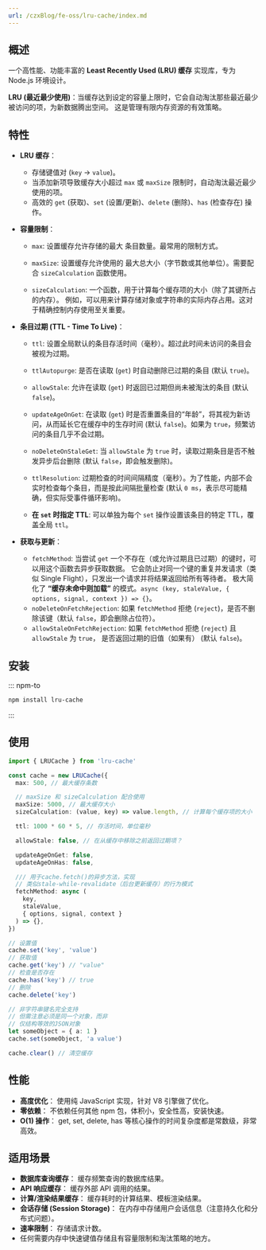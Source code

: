 ```yaml
---
url: /czxBlog/fe-oss/lru-cache/index.md
---
```

## 概述

一个高性能、功能丰富的 **Least Recently Used (LRU) 缓存** 实现库，专为 Node.js 环境设计。

**LRU (最近最少使用)**：当缓存达到设定的容量上限时，它会自动淘汰那些最近最少被访问的项，为新数据腾出空间。
这是管理有限内存资源的有效策略。

## 特性

* **LRU 缓存**：

  * 存储键值对 (`key` -> `value`)。
  * 当添加新项导致缓存大小超过 `max` 或 `maxSize` 限制时，自动淘汰最近最少使用的项。
  * 高效的 `get` (获取)、`set` (设置/更新)、`delete` (删除)、`has` (检查存在) 操作。

* **容量限制**：

  * `max`: 设置缓存允许存储的最大 条目数量。最常用的限制方式。

  * `maxSize`: 设置缓存允许使用的 最大总大小（字节数或其他单位）。需要配合 `sizeCalculation` 函数使用。

  * `sizeCalculation`: 一个函数，用于计算每个缓存项的大小（除了其键所占的内存）。
    例如，可以用来计算存储对象或字符串的实际内存占用。这对于精确控制内存使用至关重要。

* **条目过期 (TTL - Time To Live)**：

  * `ttl`: 设置全局默认的条目存活时间（毫秒）。超过此时间未访问的条目会被视为过期。

  * `ttlAutopurge`: 是否在读取 (`get`) 时自动删除已过期的条目 (默认 `true`)。

  * `allowStale`: 允许在读取 (`get`) 时返回已过期但尚未被淘汰的条目 (默认 `false`)。

  * `updateAgeOnGet`: 在读取 (`get`) 时是否重置条目的“年龄”，将其视为新访问，从而延长它在缓存中的生存时间 (默认 `false`)。如果为 `true`，频繁访问的条目几乎不会过期。

  * `noDeleteOnStaleGet`: 当 `allowStale` 为 `true` 时，读取过期条目是否不触发异步后台删除 (默认 `false`，即会触发删除)。

  * `ttlResolution`: 过期检查的时间间隔精度（毫秒）。为了性能，内部不会实时检查每个条目，而是按此间隔批量检查 (默认 `0 ms`，表示尽可能精确，但实际受事件循环影响)。

  * **在 `set` 时指定 TTL**: 可以单独为每个 `set` 操作设置该条目的特定 TTL，覆盖全局 `ttl`。

* **获取与更新**：

  * `fetchMethod`: 当尝试 `get` 一个不存在（或允许过期且已过期）的键时，可以用这个函数去异步获取数据。
    它会防止对同一个键的重复并发请求（类似 Single Flight），只发出一个请求并将结果返回给所有等待者。
    极大简化了 **“缓存未命中则加载”** 的模式。`async (key, staleValue, { options, signal, context }) => {}`。
  * `noDeleteOnFetchRejection`: 如果 `fetchMethod` 拒绝 (`reject`)，是否不删除该键（默认 `false`，即会删除占位符）。
  * `allowStaleOnFetchRejection`: 如果 `fetchMethod` 拒绝 (`reject`) 且 `allowStale` 为 `true`，
    是否返回过期的旧值（如果有） (默认 `false`)。

## 安装

::: npm-to

```sh
npm install lru-cache
```

:::

## 使用

```ts
import { LRUCache } from 'lru-cache'

const cache = new LRUCache({
  max: 500, // 最大缓存条数

  // maxSize 和 sizeCalculation 配合使用
  maxSize: 5000, // 最大缓存大小
  sizeCalculation: (value, key) => value.length, // 计算每个缓存项的大小

  ttl: 1000 * 60 * 5, // 存活时间，单位毫秒

  allowStale: false, // 在从缓存中移除之前返回过期项？

  updateAgeOnGet: false,
  updateAgeOnHas: false,

  /// 用于cache.fetch()的异步方法，实现
  // 类似stale-while-revalidate（后台更新缓存）的行为模式
  fetchMethod: async (
    key,
    staleValue,
    { options, signal, context }
  ) => {},
})

// 设置值
cache.set('key', 'value')
// 获取值
cache.get('key') // "value"
// 检查是否存在
cache.has('key') // true
// 删除
cache.delete('key')

// 非字符串键名完全支持
// 但需注意必须是同一个对象，而非
// 仅结构等效的JSON对象
let someObject = { a: 1 }
cache.set(someObject, 'a value')

cache.clear() // 清空缓存
```

## 性能

* **高度优化**： 使用纯 JavaScript 实现，针对 V8 引擎做了优化。
* **零依赖**： 不依赖任何其他 npm 包，体积小，安全性高，安装快速。
* **O(1) 操作**： get, set, delete, has 等核心操作的时间复杂度都是常数级，非常高效。

## 适用场景

* **数据库查询缓存**： 缓存频繁查询的数据库结果。
* **API 响应缓存**： 缓存外部 API 调用的结果。
* **计算/渲染结果缓存**： 缓存耗时的计算结果、模板渲染结果。
* **会话存储 (Session Storage)**： 在内存中存储用户会话信息（注意持久化和分布式问题）。
* **速率限制**： 存储请求计数。
* 任何需要内存中快速键值存储且有容量限制和淘汰策略的地方。
